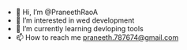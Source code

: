 - 👋 Hi, I’m @PraneethRaoA
- 👀 I’m interested in wed development
- 🌱 I’m currently learning devloping tools
- 📫 How to reach me praneeth.787674@gmail.com

<!---
PraneethRaoA/PraneethRaoA is a ✨ special ✨ repository because its `README.md` (this file) appears on your GitHub profile.
You can click the Preview link to take a look at your changes.
--->
